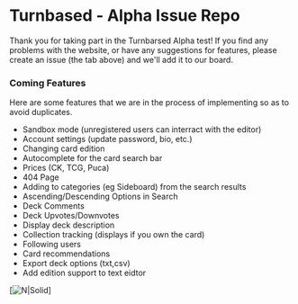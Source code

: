 # Turnbased - Alpha Issue Repo
Thank you for taking part in the Turnbarsed Alpha test! If you find any problems with the website, or have any suggestions for features, please create an issue (the tab above) and we'll add it to our board.

### Coming Features
Here are some  features that we are in the process of implementing so as to avoid duplicates.
  - Sandbox mode (unregistered users can interract with the editor)
  - Account settings (update password, bio, etc.)
  - Changing card edition
  - Autocomplete for the card search bar
  - Prices (CK, TCG, Puca)
  - 404 Page
  - Adding to categories (eg Sideboard) from the search results
  - Ascending/Descending Options in Search
  - Deck Comments
  - Deck Upvotes/Downvotes
  - Display deck description
  - Collection tracking (displays if you own the card)
  - Following users
  - Card recommendations
  - Export deck options (txt,csv)
  - Add edition support to text eidtor
  
  [![N|Solid](http://35.227.116.35/static/media/Logo.537b20f3.png)]
